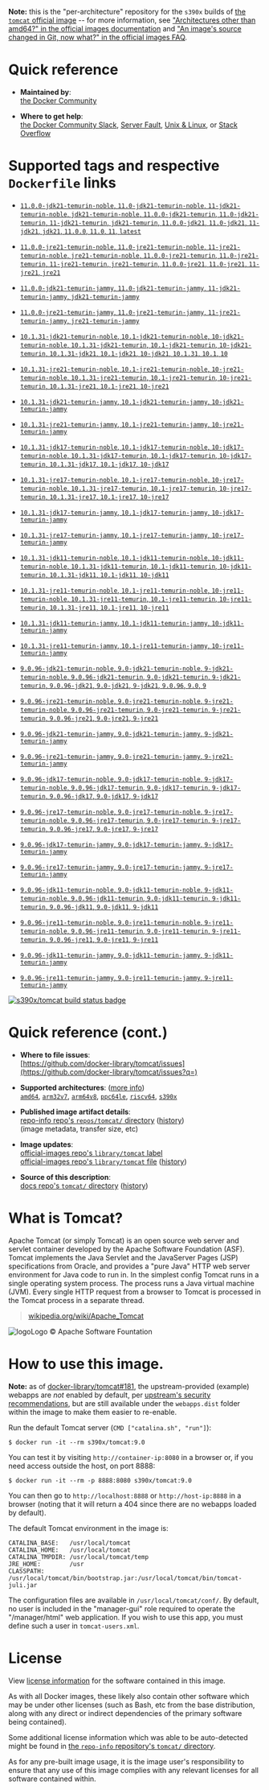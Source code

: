 <!--

********************************************************************************

WARNING:

    DO NOT EDIT "tomcat/README.md"

    IT IS AUTO-GENERATED

    (from the other files in "tomcat/" combined with a set of templates)

********************************************************************************

-->

**Note:** this is the "per-architecture" repository for the `s390x` builds of [the `tomcat` official image](https://hub.docker.com/_/tomcat) -- for more information, see ["Architectures other than amd64?" in the official images documentation](https://github.com/docker-library/official-images#architectures-other-than-amd64) and ["An image's source changed in Git, now what?" in the official images FAQ](https://github.com/docker-library/faq#an-images-source-changed-in-git-now-what).

# Quick reference

-	**Maintained by**:  
	[the Docker Community](https://github.com/docker-library/tomcat)

-	**Where to get help**:  
	[the Docker Community Slack](https://dockr.ly/comm-slack), [Server Fault](https://serverfault.com/help/on-topic), [Unix & Linux](https://unix.stackexchange.com/help/on-topic), or [Stack Overflow](https://stackoverflow.com/help/on-topic)

# Supported tags and respective `Dockerfile` links

-	[`11.0.0-jdk21-temurin-noble`, `11.0-jdk21-temurin-noble`, `11-jdk21-temurin-noble`, `jdk21-temurin-noble`, `11.0.0-jdk21-temurin`, `11.0-jdk21-temurin`, `11-jdk21-temurin`, `jdk21-temurin`, `11.0.0-jdk21`, `11.0-jdk21`, `11-jdk21`, `jdk21`, `11.0.0`, `11.0`, `11`, `latest`](https://github.com/docker-library/tomcat/blob/5612c4d613f8dfd128d2e57740558b2ffc74215e/11.0/jdk21/temurin-noble/Dockerfile)

-	[`11.0.0-jre21-temurin-noble`, `11.0-jre21-temurin-noble`, `11-jre21-temurin-noble`, `jre21-temurin-noble`, `11.0.0-jre21-temurin`, `11.0-jre21-temurin`, `11-jre21-temurin`, `jre21-temurin`, `11.0.0-jre21`, `11.0-jre21`, `11-jre21`, `jre21`](https://github.com/docker-library/tomcat/blob/5612c4d613f8dfd128d2e57740558b2ffc74215e/11.0/jre21/temurin-noble/Dockerfile)

-	[`11.0.0-jdk21-temurin-jammy`, `11.0-jdk21-temurin-jammy`, `11-jdk21-temurin-jammy`, `jdk21-temurin-jammy`](https://github.com/docker-library/tomcat/blob/5612c4d613f8dfd128d2e57740558b2ffc74215e/11.0/jdk21/temurin-jammy/Dockerfile)

-	[`11.0.0-jre21-temurin-jammy`, `11.0-jre21-temurin-jammy`, `11-jre21-temurin-jammy`, `jre21-temurin-jammy`](https://github.com/docker-library/tomcat/blob/5612c4d613f8dfd128d2e57740558b2ffc74215e/11.0/jre21/temurin-jammy/Dockerfile)

-	[`10.1.31-jdk21-temurin-noble`, `10.1-jdk21-temurin-noble`, `10-jdk21-temurin-noble`, `10.1.31-jdk21-temurin`, `10.1-jdk21-temurin`, `10-jdk21-temurin`, `10.1.31-jdk21`, `10.1-jdk21`, `10-jdk21`, `10.1.31`, `10.1`, `10`](https://github.com/docker-library/tomcat/blob/7f00bb1e9b5c21a376013a50730d5d651a16761f/10.1/jdk21/temurin-noble/Dockerfile)

-	[`10.1.31-jre21-temurin-noble`, `10.1-jre21-temurin-noble`, `10-jre21-temurin-noble`, `10.1.31-jre21-temurin`, `10.1-jre21-temurin`, `10-jre21-temurin`, `10.1.31-jre21`, `10.1-jre21`, `10-jre21`](https://github.com/docker-library/tomcat/blob/7f00bb1e9b5c21a376013a50730d5d651a16761f/10.1/jre21/temurin-noble/Dockerfile)

-	[`10.1.31-jdk21-temurin-jammy`, `10.1-jdk21-temurin-jammy`, `10-jdk21-temurin-jammy`](https://github.com/docker-library/tomcat/blob/7f00bb1e9b5c21a376013a50730d5d651a16761f/10.1/jdk21/temurin-jammy/Dockerfile)

-	[`10.1.31-jre21-temurin-jammy`, `10.1-jre21-temurin-jammy`, `10-jre21-temurin-jammy`](https://github.com/docker-library/tomcat/blob/7f00bb1e9b5c21a376013a50730d5d651a16761f/10.1/jre21/temurin-jammy/Dockerfile)

-	[`10.1.31-jdk17-temurin-noble`, `10.1-jdk17-temurin-noble`, `10-jdk17-temurin-noble`, `10.1.31-jdk17-temurin`, `10.1-jdk17-temurin`, `10-jdk17-temurin`, `10.1.31-jdk17`, `10.1-jdk17`, `10-jdk17`](https://github.com/docker-library/tomcat/blob/7f00bb1e9b5c21a376013a50730d5d651a16761f/10.1/jdk17/temurin-noble/Dockerfile)

-	[`10.1.31-jre17-temurin-noble`, `10.1-jre17-temurin-noble`, `10-jre17-temurin-noble`, `10.1.31-jre17-temurin`, `10.1-jre17-temurin`, `10-jre17-temurin`, `10.1.31-jre17`, `10.1-jre17`, `10-jre17`](https://github.com/docker-library/tomcat/blob/7f00bb1e9b5c21a376013a50730d5d651a16761f/10.1/jre17/temurin-noble/Dockerfile)

-	[`10.1.31-jdk17-temurin-jammy`, `10.1-jdk17-temurin-jammy`, `10-jdk17-temurin-jammy`](https://github.com/docker-library/tomcat/blob/7f00bb1e9b5c21a376013a50730d5d651a16761f/10.1/jdk17/temurin-jammy/Dockerfile)

-	[`10.1.31-jre17-temurin-jammy`, `10.1-jre17-temurin-jammy`, `10-jre17-temurin-jammy`](https://github.com/docker-library/tomcat/blob/7f00bb1e9b5c21a376013a50730d5d651a16761f/10.1/jre17/temurin-jammy/Dockerfile)

-	[`10.1.31-jdk11-temurin-noble`, `10.1-jdk11-temurin-noble`, `10-jdk11-temurin-noble`, `10.1.31-jdk11-temurin`, `10.1-jdk11-temurin`, `10-jdk11-temurin`, `10.1.31-jdk11`, `10.1-jdk11`, `10-jdk11`](https://github.com/docker-library/tomcat/blob/7f00bb1e9b5c21a376013a50730d5d651a16761f/10.1/jdk11/temurin-noble/Dockerfile)

-	[`10.1.31-jre11-temurin-noble`, `10.1-jre11-temurin-noble`, `10-jre11-temurin-noble`, `10.1.31-jre11-temurin`, `10.1-jre11-temurin`, `10-jre11-temurin`, `10.1.31-jre11`, `10.1-jre11`, `10-jre11`](https://github.com/docker-library/tomcat/blob/7f00bb1e9b5c21a376013a50730d5d651a16761f/10.1/jre11/temurin-noble/Dockerfile)

-	[`10.1.31-jdk11-temurin-jammy`, `10.1-jdk11-temurin-jammy`, `10-jdk11-temurin-jammy`](https://github.com/docker-library/tomcat/blob/7f00bb1e9b5c21a376013a50730d5d651a16761f/10.1/jdk11/temurin-jammy/Dockerfile)

-	[`10.1.31-jre11-temurin-jammy`, `10.1-jre11-temurin-jammy`, `10-jre11-temurin-jammy`](https://github.com/docker-library/tomcat/blob/7f00bb1e9b5c21a376013a50730d5d651a16761f/10.1/jre11/temurin-jammy/Dockerfile)

-	[`9.0.96-jdk21-temurin-noble`, `9.0-jdk21-temurin-noble`, `9-jdk21-temurin-noble`, `9.0.96-jdk21-temurin`, `9.0-jdk21-temurin`, `9-jdk21-temurin`, `9.0.96-jdk21`, `9.0-jdk21`, `9-jdk21`, `9.0.96`, `9.0`, `9`](https://github.com/docker-library/tomcat/blob/93276bf35aadb69331a5f913084ac40dea8ca55a/9.0/jdk21/temurin-noble/Dockerfile)

-	[`9.0.96-jre21-temurin-noble`, `9.0-jre21-temurin-noble`, `9-jre21-temurin-noble`, `9.0.96-jre21-temurin`, `9.0-jre21-temurin`, `9-jre21-temurin`, `9.0.96-jre21`, `9.0-jre21`, `9-jre21`](https://github.com/docker-library/tomcat/blob/93276bf35aadb69331a5f913084ac40dea8ca55a/9.0/jre21/temurin-noble/Dockerfile)

-	[`9.0.96-jdk21-temurin-jammy`, `9.0-jdk21-temurin-jammy`, `9-jdk21-temurin-jammy`](https://github.com/docker-library/tomcat/blob/93276bf35aadb69331a5f913084ac40dea8ca55a/9.0/jdk21/temurin-jammy/Dockerfile)

-	[`9.0.96-jre21-temurin-jammy`, `9.0-jre21-temurin-jammy`, `9-jre21-temurin-jammy`](https://github.com/docker-library/tomcat/blob/93276bf35aadb69331a5f913084ac40dea8ca55a/9.0/jre21/temurin-jammy/Dockerfile)

-	[`9.0.96-jdk17-temurin-noble`, `9.0-jdk17-temurin-noble`, `9-jdk17-temurin-noble`, `9.0.96-jdk17-temurin`, `9.0-jdk17-temurin`, `9-jdk17-temurin`, `9.0.96-jdk17`, `9.0-jdk17`, `9-jdk17`](https://github.com/docker-library/tomcat/blob/93276bf35aadb69331a5f913084ac40dea8ca55a/9.0/jdk17/temurin-noble/Dockerfile)

-	[`9.0.96-jre17-temurin-noble`, `9.0-jre17-temurin-noble`, `9-jre17-temurin-noble`, `9.0.96-jre17-temurin`, `9.0-jre17-temurin`, `9-jre17-temurin`, `9.0.96-jre17`, `9.0-jre17`, `9-jre17`](https://github.com/docker-library/tomcat/blob/93276bf35aadb69331a5f913084ac40dea8ca55a/9.0/jre17/temurin-noble/Dockerfile)

-	[`9.0.96-jdk17-temurin-jammy`, `9.0-jdk17-temurin-jammy`, `9-jdk17-temurin-jammy`](https://github.com/docker-library/tomcat/blob/93276bf35aadb69331a5f913084ac40dea8ca55a/9.0/jdk17/temurin-jammy/Dockerfile)

-	[`9.0.96-jre17-temurin-jammy`, `9.0-jre17-temurin-jammy`, `9-jre17-temurin-jammy`](https://github.com/docker-library/tomcat/blob/93276bf35aadb69331a5f913084ac40dea8ca55a/9.0/jre17/temurin-jammy/Dockerfile)

-	[`9.0.96-jdk11-temurin-noble`, `9.0-jdk11-temurin-noble`, `9-jdk11-temurin-noble`, `9.0.96-jdk11-temurin`, `9.0-jdk11-temurin`, `9-jdk11-temurin`, `9.0.96-jdk11`, `9.0-jdk11`, `9-jdk11`](https://github.com/docker-library/tomcat/blob/93276bf35aadb69331a5f913084ac40dea8ca55a/9.0/jdk11/temurin-noble/Dockerfile)

-	[`9.0.96-jre11-temurin-noble`, `9.0-jre11-temurin-noble`, `9-jre11-temurin-noble`, `9.0.96-jre11-temurin`, `9.0-jre11-temurin`, `9-jre11-temurin`, `9.0.96-jre11`, `9.0-jre11`, `9-jre11`](https://github.com/docker-library/tomcat/blob/93276bf35aadb69331a5f913084ac40dea8ca55a/9.0/jre11/temurin-noble/Dockerfile)

-	[`9.0.96-jdk11-temurin-jammy`, `9.0-jdk11-temurin-jammy`, `9-jdk11-temurin-jammy`](https://github.com/docker-library/tomcat/blob/93276bf35aadb69331a5f913084ac40dea8ca55a/9.0/jdk11/temurin-jammy/Dockerfile)

-	[`9.0.96-jre11-temurin-jammy`, `9.0-jre11-temurin-jammy`, `9-jre11-temurin-jammy`](https://github.com/docker-library/tomcat/blob/93276bf35aadb69331a5f913084ac40dea8ca55a/9.0/jre11/temurin-jammy/Dockerfile)

[![s390x/tomcat build status badge](https://img.shields.io/jenkins/s/https/doi-janky.infosiftr.net/job/multiarch/job/s390x/job/tomcat.svg?label=s390x/tomcat%20%20build%20job)](https://doi-janky.infosiftr.net/job/multiarch/job/s390x/job/tomcat/)

# Quick reference (cont.)

-	**Where to file issues**:  
	[https://github.com/docker-library/tomcat/issues](https://github.com/docker-library/tomcat/issues?q=)

-	**Supported architectures**: ([more info](https://github.com/docker-library/official-images#architectures-other-than-amd64))  
	[`amd64`](https://hub.docker.com/r/amd64/tomcat/), [`arm32v7`](https://hub.docker.com/r/arm32v7/tomcat/), [`arm64v8`](https://hub.docker.com/r/arm64v8/tomcat/), [`ppc64le`](https://hub.docker.com/r/ppc64le/tomcat/), [`riscv64`](https://hub.docker.com/r/riscv64/tomcat/), [`s390x`](https://hub.docker.com/r/s390x/tomcat/)

-	**Published image artifact details**:  
	[repo-info repo's `repos/tomcat/` directory](https://github.com/docker-library/repo-info/blob/master/repos/tomcat) ([history](https://github.com/docker-library/repo-info/commits/master/repos/tomcat))  
	(image metadata, transfer size, etc)

-	**Image updates**:  
	[official-images repo's `library/tomcat` label](https://github.com/docker-library/official-images/issues?q=label%3Alibrary%2Ftomcat)  
	[official-images repo's `library/tomcat` file](https://github.com/docker-library/official-images/blob/master/library/tomcat) ([history](https://github.com/docker-library/official-images/commits/master/library/tomcat))

-	**Source of this description**:  
	[docs repo's `tomcat/` directory](https://github.com/docker-library/docs/tree/master/tomcat) ([history](https://github.com/docker-library/docs/commits/master/tomcat))

# What is Tomcat?

Apache Tomcat (or simply Tomcat) is an open source web server and servlet container developed by the Apache Software Foundation (ASF). Tomcat implements the Java Servlet and the JavaServer Pages (JSP) specifications from Oracle, and provides a "pure Java" HTTP web server environment for Java code to run in. In the simplest config Tomcat runs in a single operating system process. The process runs a Java virtual machine (JVM). Every single HTTP request from a browser to Tomcat is processed in the Tomcat process in a separate thread.

> [wikipedia.org/wiki/Apache_Tomcat](https://en.wikipedia.org/wiki/Apache_Tomcat)

![logo](https://raw.githubusercontent.com/docker-library/docs/8e31eb93a02d504d0cfe1da435aa31b377fc627d/tomcat/logo.png)Logo &copy; Apache Software Fountation

# How to use this image.

**Note:** as of [docker-library/tomcat#181](https://github.com/docker-library/tomcat/pull/181), the upstream-provided (example) webapps are *not* enabled by default, per [upstream's security recommendations](https://tomcat.apache.org/tomcat-9.0-doc/security-howto.html#Default_web_applications), but are still available under the `webapps.dist` folder within the image to make them easier to re-enable.

Run the default Tomcat server (`CMD ["catalina.sh", "run"]`):

```console
$ docker run -it --rm s390x/tomcat:9.0
```

You can test it by visiting `http://container-ip:8080` in a browser or, if you need access outside the host, on port 8888:

```console
$ docker run -it --rm -p 8888:8080 s390x/tomcat:9.0
```

You can then go to `http://localhost:8888` or `http://host-ip:8888` in a browser (noting that it will return a 404 since there are no webapps loaded by default).

The default Tomcat environment in the image is:

	CATALINA_BASE:   /usr/local/tomcat
	CATALINA_HOME:   /usr/local/tomcat
	CATALINA_TMPDIR: /usr/local/tomcat/temp
	JRE_HOME:        /usr
	CLASSPATH:       /usr/local/tomcat/bin/bootstrap.jar:/usr/local/tomcat/bin/tomcat-juli.jar

The configuration files are available in `/usr/local/tomcat/conf/`. By default, no user is included in the "manager-gui" role required to operate the "/manager/html" web application. If you wish to use this app, you must define such a user in `tomcat-users.xml`.

# License

View [license information](https://www.apache.org/licenses/LICENSE-2.0) for the software contained in this image.

As with all Docker images, these likely also contain other software which may be under other licenses (such as Bash, etc from the base distribution, along with any direct or indirect dependencies of the primary software being contained).

Some additional license information which was able to be auto-detected might be found in [the `repo-info` repository's `tomcat/` directory](https://github.com/docker-library/repo-info/tree/master/repos/tomcat).

As for any pre-built image usage, it is the image user's responsibility to ensure that any use of this image complies with any relevant licenses for all software contained within.
